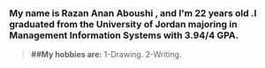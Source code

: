 ### My name is Razan Anan Aboushi , and I'm 22 years old .I graduated from the University of Jordan majoring in Management Information Systems with 3.94/4 GPA.
>**##My hobbies are:**
1-Drawing.
2-Writing.
